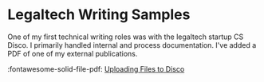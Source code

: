# Legaltech Writing Samples

One of my first technical writing roles was with the legaltech startup CS Disco. I primarily handled internal and process documentation. I've added a PDF of one of my external publications.

:fontawesome-solid-file-pdf: [Uploading Files to Disco](assets/uploading_files_disco.pdf)